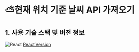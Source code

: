# ⛅현재 위치 기준 날씨 API 가져오기


## 1. 사용 기술 스택 및 버전 정보
![React](https://img.shields.io/badge/React-20232A?style=for-the-badge&logo=react&logoColor=61DAFB) [React Version](https://img.shields.io/badge/version-1.1.1-critical.svg)

